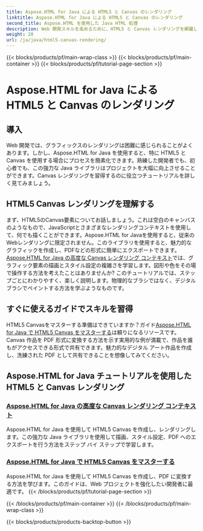 ```yaml
---
title: Aspose.HTML for Java による HTML5 と Canvas のレンダリング
linktitle: Aspose.HTML for Java による HTML5 と Canvas のレンダリング
second_title: Aspose.HTML を使用した Java HTML 処理
description: Web 開発スキルを高めるために、HTML5 と Canvas レンダリングを網羅した Aspose.HTML for Java の包括的なチュートリアルをご覧ください。
weight: 20
url: /ja/java/html5-canvas-rendering/
---
```


{{< blocks/products/pf/main-wrap-class >}}
{{< blocks/products/pf/main-container >}}
{{< blocks/products/pf/tutorial-page-section >}}

# Aspose.HTML for Java による HTML5 と Canvas のレンダリング

## 導入

Web 開発では、グラフィックスのレンダリングは困難に感じられることがよくあります。しかし、Aspose.HTML for Java を使用すると、特に HTML5 と Canvas を使用する場合にプロセスを簡素化できます。熟練した開発者でも、初心者でも、この強力な Java ライブラリはプロジェクトを大幅に向上させることができます。Canvas レンダリングを習得するのに役立つチュートリアルを詳しく見てみましょう。

## HTML5 Canvas レンダリングを理解する

まず、HTML5のCanvas要素についてお話しましょう。これは空白のキャンバスのようなもので、JavaScriptとさまざまなレンダリングコンテキストを使用して、何でも描くことができます。Aspose.HTML for Javaを使用すると、従来のWebレンダリングに限定されません。このライブラリを使用すると、魅力的なグラフィックを作成し、PDFなどの形式に簡単にエクスポートできます。[Aspose.HTML for Java の高度な Canvas レンダリング コンテキスト](./advanced-canvas-rendering-context/)では、グラフィック要素の描画とスタイル設定の複雑さを学習します。図形や色をその場で操作する方法を考えたことはありませんか? このチュートリアルでは、ステップごとにわかりやすく、楽しく説明します。物理的なブラシではなく、デジタル ブラシでペイントする方法を学ぶようなものです。

## すぐに使えるガイドでスキルを習得

HTML5 Canvasをマスターする準備はできていますか？ガイド[Aspose.HTML for Java で HTML5 Canvas をマスターする](./html5-canvas/)は頼りになるリソースです。Canvas 作品を PDF 形式に変換する方法を示す実用的な例が満載で、作品を誰もがアクセスできる形式で共有できます。魅力的なデジタル アート作品を作成し、洗練された PDF として共有できることを想像してみてください。

## Aspose.HTML for Java チュートリアルを使用した HTML5 と Canvas レンダリング
### [Aspose.HTML for Java の高度な Canvas レンダリング コンテキスト](./advanced-canvas-rendering-context/)
Aspose.HTML for Java を使用して HTML5 Canvas を作成し、レンダリングします。この強力な Java ライブラリを使用して描画、スタイル設定、PDF へのエクスポートを行う方法をステップ バイ ステップで学習します。
### [Aspose.HTML for Java で HTML5 Canvas をマスターする](./html5-canvas/)
Aspose.HTML for Java を使用して HTML5 Canvas を作成し、PDF に変換する方法を学びます。このガイドは、Web プロジェクトを強化したい開発者に最適です。
{{< /blocks/products/pf/tutorial-page-section >}}

{{< /blocks/products/pf/main-container >}}
{{< /blocks/products/pf/main-wrap-class >}}

{{< blocks/products/products-backtop-button >}}
